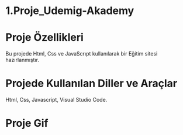 # 1.Proje_Udemig-Akademy

# Proje Özellikleri

Bu projede Html, Css ve JavaScrıpt kullanılarak bir Eğitim sitesi hazırlanmıştır.

# Projede Kullanılan Diller ve Araçlar

Html,
Css,
Javascript,
Visual Studio Code.

# Proje Gif
